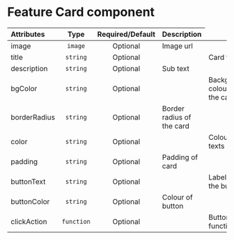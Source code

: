 # Feature Card component

<table>
    <thead>
        <tr>
            <th style="text-align:left;">Attributes</th>
            <th style="text-align:center;">Type</th>
            <th style="text-align:center;">Required/Default</th>
            <th style="text-align:left;">Description</th>
        </tr>
    </thead>
    <tbody>
        <tr>
            <td style="text-align:left;">image</td>
            <td style="text-align:center;"><code>image</code></td>
            <td style="text-align:center;">Optional</td>
            <td style="text-align:left;">Image url</td>
        </tr>
        <tr>
            <td style="text-align:left;">title</td>
            <td style="text-align:center;"><code>string</code></td>
            <td style="text-align:center;">Optional<td>
            <td style="text-align:left;">Card title</td>
        </tr>
         <tr>
            <td style="text-align:left;">description</td>
            <td style="text-align:center;"><code>string</code></td>
            <td style="text-align:center;">Optional</td>
            <td style="text-align:left;">Sub text</td>
        </tr>
        <tr>
            <td style="text-align:left;">bgColor</td>
            <td style="text-align:center;"><code>string</code></td>
            <td style="text-align:center;">Optional<td>
            <td style="text-align:left;">Background colour of the card</td>
        </tr>
        <tr>
            <td style="text-align:left;">borderRadius</td>
            <td style="text-align:center;"><code>string</code></td>
            <td style="text-align:center;">Optional</td>
            <td style="text-align:left;">Border radius of the card</td>
        </tr>
        <tr>
            <td style="text-align:left;">color</td>
            <td style="text-align:center;"><code>string</code></td>
            <td style="text-align:center;">Optional<td>
            <td style="text-align:left;">Colour of texts</td>
        </tr>
        <tr>
            <td style="text-align:left;">padding</td>
            <td style="text-align:center;"><code>string</code></td>
            <td style="text-align:center;">Optional</td>
            <td style="text-align:left;">Padding of card</td>
        </tr>
        <tr>
            <td style="text-align:left;">buttonText</td>
            <td style="text-align:center;"><code>string</code></td>
            <td style="text-align:center;">Optional<td>
            <td style="text-align:left;">Label on the button</td>
        </tr>
         <tr>
            <td style="text-align:left;">buttonColor</td>
            <td style="text-align:center;"><code>string</code></td>
            <td style="text-align:center;">Optional</td>
            <td style="text-align:left;">Colour of button</td>
        </tr>
        <tr>
            <td style="text-align:left;">clickAction</td>
            <td style="text-align:center;"><code>function</code></td>
            <td style="text-align:center;">Optional<td>
            <td style="text-align:left;">Button click function</td>
        </tr>
    </tbody>
</table>
